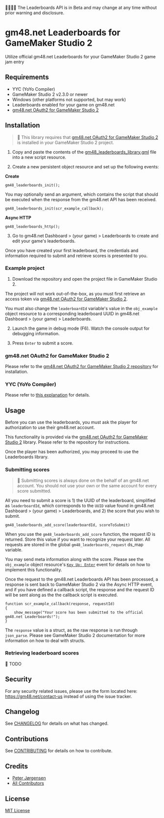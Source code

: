 👷‍♂️👷‍♀️ The Leaderboards API is in Beta and may change at any time without prior warning and disclosure.

# gm48.net Leaderboards for GameMaker Studio 2

Utilize official gm48.net Leaderboards for your GameMaker Studio 2 game jam entry

## Requirements

* YYC (YoYo Compiler)
* GameMaker Studio 2 v2.3.0 or newer
* Windows (other platforms not supported, but may work)
* Leaderboards enabled for your game on gm48.net
* [gm48.net OAuth2 for GameMaker Studio 2](https://github.com/tehwave/gm48.net-oauth2-gms2)

## Installation

> 🚨 This library requires that [gm48.net OAuth2 for GameMaker Studio 2](https://github.com/tehwave/gm48.net-oauth2-gms2) is installed in your GameMaker Studio 2 project.

1) Copy and paste the contents of the [gm48_leaderboards_library.gml](scripts/gm48_leaderboards_library/gm48_leaderboards_library.gml) file into a new script resource.

2) Create a new persistent object resource and set up the following events:

**Create**

```gml
gm48_leaderboards_init();
```

You may optionally send an argument, which contains the script that should be executed when the response from the gm48.net API has been received.

```gml
gm48_leaderboards_init(scr_example_callback);
```

**Async HTTP**

```gml
gm48_leaderboards_http();
```

3) Go to gm48.net Dashboard > (your game) > Leaderboards to create and edit your game's leaderboards.

Once you have created your first leaderboard, the credentials and information required to submit and retrieve scores is presented to you.

### Example project

1) Download the repository and open the project file in GameMaker Studio 2.

The project will not work out-of-the-box, as you must first retrieve an access token via [gm48.net OAuth2 for GameMaker Studio 2](https://github.com/tehwave/gm48.net-oauth2-gms2).

You must also change the `leaderboardId` variable's value in the `obj_example` object resource to a corresponding leaderboard UUID in gm48.net Dashboard > (your game) > Leaderboards.

2) Launch the game in debug mode (F6). Watch the console output for debugging information.

3) Press `Enter` to submit a score.

### gm48.net OAuth2 for GameMaker Studio 2

Please refer to the [gm48.net OAuth2 for GameMaker Studio 2 repository](https://github.com/tehwave/gm48.net-oauth2-gms2) for installation.

### YYC (YoYo Compiler)

Please refer to [this explanation](https://github.com/tehwave/gm48.net-oauth2-gms2#why-is-yyc-yoyo-compiler-required) for details.

## Usage

Before you can use the leaderboards, you must ask the player for authorization to use their gm48.net account.

This functionality is provided via the [gm48.net OAuth2 for GameMaker Studio 2](https://github.com/tehwave/gm48.net-oauth2-gms2) library. Please refer to the repository for instructions.

Once the player has been authorized, you may proceed to use the Leaderboards library.

### Submitting scores

> 🚨 Submitting scores is always done on the behalf of an gm48.net account. You should not use your own or the same account for every score submitted.

All you need to submit a score is 1) the UUID of the leaderboard, simplified as `leaderboardId`, which corresponds to the `UUID` value found in gm48.net Dashboard > (your game) > Leaderboards, and 2) the score that you wish to submit.

```gml
gm48_leaderboards_add_score(leaderboardId, scoreToSubmit)
```

When you use the `gm48_leaderboards_add_score` function, the request ID is returned. Store this value if you want to recognize your request later. All requests are stored in the global `gm48_leaderboards_request` ds_map variable.

You may send meta information along with the score. Please see the `obj_example` object resource's [`Key Up: Enter`](objects/obj_example/KeyRelease_13.gml) event for details on how to implement this functionality.

Once the request to the gm48.net Leaderboards API has been processed, a response is sent back to GameMaker Studio 2 via the Async HTTP event, and if you have defined a callback script, the response and the request ID will be sent along as the the callback script is executed.

```gml
function scr_example_callback(response, requestId)
{
    show_message("Your score has been submitted to the official gm48.net Leaderboards!");
}
```

The `response` value is a struct, as the raw response is run through `json_parse`. Please see GameMaker Studio 2 documentation for more information on how to deal with structs.

### Retrieving leaderboard scores

📝 TODO

## Security

For any security related issues, please use the form located here: https://gm48.net/contact-us instead of using the issue tracker.

## Changelog

See [CHANGELOG](CHANGELOG.md) for details on what has changed.

## Contributions

See [CONTRIBUTING](CONTRIBUTING.md) for details on how to contribute.

## Credits

- [Peter Jørgensen](https://github.com/tehwave)
- [All Contributors](../../contributors)

## License

[MIT License](LICENSE)
